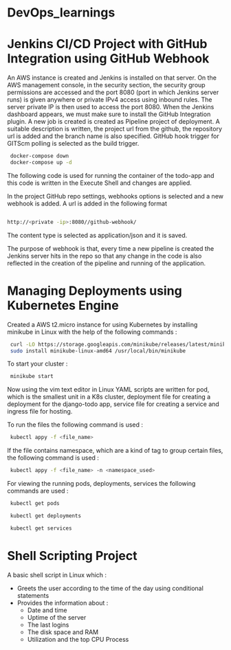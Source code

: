 # DevOps_learnings

# Jenkins CI/CD Project with GitHub Integration using GitHub Webhook

An AWS instance is created and Jenkins is installed on that server. On the AWS management console, in the security section, the security group permissions are accessed and the port 8080 (port in which Jenkins server runs) is given anywhere or private IPv4 access using inbound rules. 
The server private IP is then used to access the port 8080. When the Jenkins dashboard appears, we must make sure to install the GitHub Integration plugin.
A new job is created is created as Pipeline project of deployment. A suitable description is written, the project url from the github, the repository url is added and the branch name is also specified. GitHub hook trigger for GITScm polling is selected as the build trigger.

```sh
 docker-compose down
 docker-compose up -d
```

The following code is used for running the container of the todo-app and this code is written in the Execute Shell and changes are applied.

In the project GitHub repo settings, webhooks options is selected and a new webhook is added. A url is added in the following format

```sh

http://<private -ip>:8080//github-webhook/ 
```

The content type is selected as application/json and it is saved.

The purpose of webhook is that, every time a new pipeline is created the Jenkins server hits in the repo so that any change in the code is also reflected in the creation of the pipeline and running of the application.




# Managing Deployments using Kubernetes Engine

Created a AWS t2.micro instance for using Kubernetes by installing minikube in Linux with the help of the following commands :

```sh
 curl -LO https://storage.googleapis.com/minikube/releases/latest/minikube-linux-amd64
 sudo install minikube-linux-amd64 /usr/local/bin/minikube
```
To start your cluster :

```sh
 minikube start
```

Now using the vim text editor in Linux YAML scripts are written for pod, which is the smallest unit in a K8s cluster, deployment file for creating a deployment for the django-todo app, service file for creating a service and ingress file for hosting.

To run the files the following command is used :

```sh
 kubectl appy -f <file_name>
```
If the file contains namespace, which are a kind of tag to group certain files, the following command is used :

```sh
 kubectl appy -f <file_name> -n <namespace_used>
```

For viewing the running pods, deployments, services the following commands are used :

```sh
 kubectl get pods
```
```sh
 kubectl get deployments
```
```sh
 kubectl get services
```

 

# Shell Scripting Project

A basic shell script in Linux which :
 * Greets the user according to the time of the day using conditional statements
 * Provides the information about :
    * Date and time
    * Uptime of the server
    * The last logins
    * The disk space and RAM
    * Utilization and the top CPU Process
